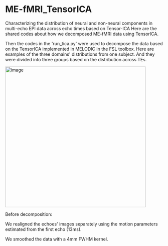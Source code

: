 # ME-fMRI_TensorICA
Characterizing the distribution of neural and non-neural components in multi-echo EPI data across echo times based on Tensor-ICA
Here are the shared codes about how we decomposed ME-fMRI data using TensorICA. 

Then the codes in the 'run_tica.py' were used to decompose the data based on the TensorICA implemented in MELODIC in the FSL toolbox. 
Here are examples of the three domains' distributions from one subject. And they were divided into three groups based on the distribution across TEs.


<img width="448" alt="image" src="https://github.com/TengfeiFeng/ME-fMRI_TensorICA/assets/48821629/ea51ca8f-a127-45b9-9e7e-f19e96e6c639">


Before decomposition:

We realigned the echoes' images separately using the motion parameters estimated from the first echo (13ms).

We smoothed the data with a 4mm FWHM kernel.
